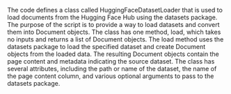 The code defines a class called HuggingFaceDatasetLoader that is used to load documents from the Hugging Face Hub using the datasets package. The purpose of the script is to provide a way to load datasets and convert them into Document objects. The class has one method, load, which takes no inputs and returns a list of Document objects. The load method uses the datasets package to load the specified dataset and create Document objects from the loaded data. The resulting Document objects contain the page content and metadata indicating the source dataset. The class has several attributes, including the path or name of the dataset, the name of the page content column, and various optional arguments to pass to the datasets package.

